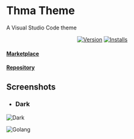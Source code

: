 # Thma Theme

A Visual Studio Code theme

<div align="center">

[![Version](https://img.shields.io/visual-studio-marketplace/v/thma.thma-theme?colorA=2D3741&colorB=455565)](https://marketplace.visualstudio.com/items?itemName=thma.thma-theme)
[![Installs](https://img.shields.io/visual-studio-marketplace/i/thma.thma-theme?colorA=2D3741&colorB=455565)](https://marketplace.visualstudio.com/items?itemName=thma.thma-theme)

</div>

#### [Marketplace](https://marketplace.visualstudio.com/items?itemName=thma.thma-theme)

#### [Repository](https://github.com/thmarust/thma-theme)

## Screenshots

- ### Dark

![Dark](https://cdn.jsdelivr.net/gh/thmarust/thma-theme/assets/theme-dark.png)

![Golang](https://cdn.jsdelivr.net/gh/thmarust/thma-theme/screenshots/dark/golang.png)